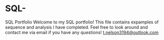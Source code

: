 # SQL-
SQL Portfolio
Welcome to my SQL portfolio! This file contains expamples of sequence and analysis I have completed. Feel free to look around and contact me via email if you have any questions! 
t.nelson3194@outlook.com
